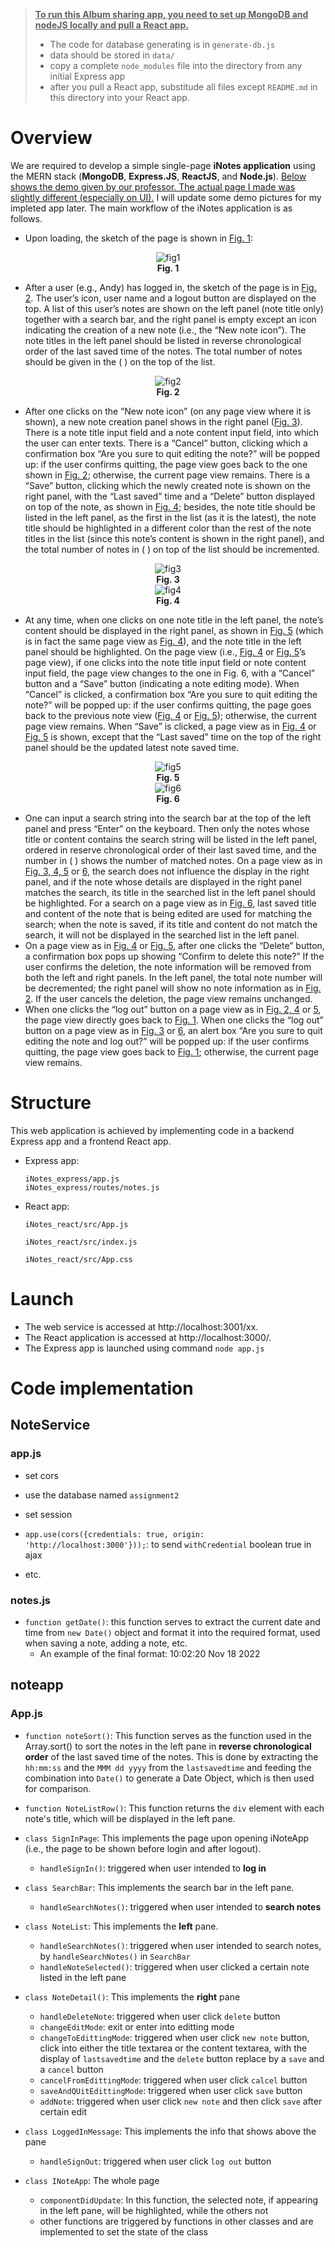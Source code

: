 > <u>**To run this Album sharing app, you need to set up MongoDB and nodeJS locally and pull a React app.**</u>
>
> * The code for database generating is in `generate-db.js`
> * data should be stored in `data/`
> * copy a complete `node_modules` file into the directory from any initial Express app
> * after you pull a React app, substitude all files except `README.md` in this directory into your React app.





# Overview 

We are required to develop a simple single-page **iNotes application** using the MERN stack (**MongoDB**, **Express.JS**, **ReactJS**, and **Node.js**). <u>Below shows the demo given by our professor. The actual page I made was slightly different (especially on UI).</u> I will update some demo pictures for my impleted app later. The main workflow of the iNotes application is as follows. 

* Upon loading, the sketch of the page is shown in <u>Fig. 1</u>: 

<div align="center"><img src="./readme_pic/Picture1.png" alt="fig1" /></div>

<div align="center"><b>Fig. 1</b></div> 

* After a user (e.g., Andy) has logged in, the sketch of the page is in <u>Fig. 2</u>. The user’s icon, user name and a logout button are displayed on the top. A list of this user’s notes are shown on the left panel (note title only) together with a search bar, and the right panel is empty except an icon indicating the creation of a new note (i.e., the “New note icon”). The note titles in the left panel should be listed in reverse chronological order of the last saved time of the notes. The total number of notes should be given in the ( ) on the top of the list. 

<div align="center"><img src="./readme_pic/Picture2.png" alt="fig2" /></div>

<div align="center"><b>Fig. 2</b></div>

* After one clicks on the “New note icon” (on any page view where it is shown), a new note creation panel shows in the right panel (<u>Fig. 3</u>). There is a note title input field and a note content input field, into which the user can enter texts. There is a “Cancel” button, clicking which a confirmation box “Are you sure to quit editing the note?” will be popped up: if the user confirms quitting, the page view goes back to the one shown in <u>Fig. 2</u>; otherwise, the current page view remains. There is a “Save” button, clicking which the newly created note is shown on the right panel, with the “Last saved” time and a “Delete” button displayed on top of the note, as shown in <u>Fig. 4</u>; besides, the note title should be listed in the left panel, as the first in the list (as it is the latest), the note title should be highlighted in a different color than the rest of the note titles in the list (since this note’s content is shown in the right panel), and the total number of notes in ( ) on top of the list should be incremented. 

<div align="center"><img src="./readme_pic/Picture3.png" alt="fig3" /></div>

<div align="center"><b>Fig. 3</b></div>

<div align="center"><img src="./readme_pic/Picture4.png" alt="fig4" /></div>

<div align="center"><b>Fig. 4</b></div>

* At any time, when one clicks on one note title in the left panel, the note’s content should be displayed in the right panel, as shown in <u>Fig. 5</u> (which is in fact the same page view as <u>Fig. 4</u>), and the note title in the left panel should be highlighted. On the page view (i.e., <u>Fig. 4</u> or <u>Fig. 5</u>’s page view), if one clicks into the note title input field or note content input field, the page view changes to the one in Fig. 6, with a “Cancel” button and a “Save” button (indicating a note editing mode). When “Cancel” is clicked, a confirmation box “Are you sure to quit editing the note?” will be popped up: if the user confirms quitting, the page goes back to the previous note view (<u>Fig. 4</u> or <u>Fig. 5</u>); otherwise, the current page view remains. When “Save” is clicked, a page view as in <u>Fig. 4</u> or <u>Fig. 5</u> is shown, except that the “Last saved” time on the top of the right panel should be the updated latest note saved time. 

<div align="center"><img src="./readme_pic/Picture5.png" alt="fig5" /></div>

<div align="center"><b>Fig. 5</b></div>

<div align="center"><img src="./readme_pic/Picture6.png" alt="fig6" /></div>

<div align="center"><b>Fig. 6</b></div>

* One can input a search string into the search bar at the top of the left panel and press “Enter” on the keyboard. Then only the notes whose title or content contains the search string will be listed in the left panel, ordered in reserve chronological order of their last saved time, and the number in ( ) shows the number of matched notes. On a page view as in <u>Fig. 3, 4, 5</u> or <u>6</u>, the search does not influence the display in the right panel, and if the note whose details are displayed in the right panel matches the search, its title in the searched list in the left panel should be highlighted. For a search on a page view as in <u>Fig. 6</u>, last saved title and content of the note that is being edited are used for matching the search; when the note is saved, if its title and content do not match the search, it will not be displayed in the searched list in the left panel. 
* On a page view as in <u>Fig. 4</u> or <u>Fig. 5</u>, after one clicks the “Delete” button, a confirmation box pops up showing “Confirm to delete this note?” If the user confirms the deletion, the note information will be removed from both the left and right panels. In the left panel, the total note number will be decremented; the right panel will show no note information as in <u>Fig. 2</u>. If the user cancels the deletion, the page view remains unchanged. 
* When one clicks the “log out” button on a page view as in <u>Fig. 2, 4</u> or <u>5</u>, the page view directly goes back to <u>Fig. 1</u>. When one clicks the “log out” button on a page view as in <u>Fig. 3</u> or <u>6</u>, an alert box “Are you sure to quit editing the note and log out?” will be popped up: if the user confirms quitting, the page view goes back to <u>Fig. 1</u>; otherwise, the current page view remains. 

# Structure

This web application is achieved by implementing code in a backend Express app and a frontend React app. 

* Express app: 

  ```tree
  iNotes_express/app.js 
  iNotes_express/routes/notes.js 
  ```

* React app: 

  ```tree
  iNotes_react/src/App.js 
  
  iNotes_react/src/index.js 
  
  iNotes_react/src/App.css 
  ```

# Launch

* The web service is accessed at http://localhost:3001/xx.
* The React application is accessed at http://localhost:3000/.
* The Express app is launched using command `node app.js`

# Code implementation

## NoteService

### app.js

* set cors

* use the database named `assignment2`

* set session

* `app.use(cors({credentials: true, origin: 'http://localhost:3000'}));`: to send `withCredential` boolean true in ajax

* etc.

### notes.js

* `function getDate()`: this function serves to extract the current date and time from `new Date()` object and format it into the required format, used when saving a note, adding a note, etc.
  * An example of the final format: 10:02:20 Nov 18 2022


## noteapp

### App.js

* `function noteSort()`: This function serves as the function used in the Array.sort() to sort the notes in the left pane in **reverse chronological order** of the last saved time of the notes. This is done by extracting the `hh:mm:ss` and the `MMM dd yyyy` from the `lastsavedtime` and feeding the combination into `Date()` to generate a Date Object, which is then used for comparison.

* `function NoteListRow()`: This function returns the `div` element with each note's title, which will be displayed in the left pane.

* `class SignInPage`: This implements the page upon opening iNoteApp (i.e., the page to be shown before login and after logout).
  * `handleSignIn()`: triggered when user intended to **log in**

* `class SearchBar`: This implements the search bar in the left pane.
  * `handleSearchNotes()`: triggered when user intended to **search notes**

* `class NoteList`: This implements the **left** pane.
  * `handleSearchNotes()`: triggered when user intended to search notes, by `handleSearchNotes()` in `SearchBar`
  * `handleNoteSelected()`: triggered when user clicked a certain note listed in the left pane

* `class NoteDetail()`: This implements the **right** pane
  * `handleDeleteNote`: triggered when user click `delete` button
  * `changeEditMode`: exit or enter into editting mode
  * `changeToEdittingMode`: triggered when user click `new note` button, click into either the title textarea or the content textarea, with the display of `lastsavedtime` and the `delete` button replace by a `save` and a `cancel` button
  * `cancelFromEdittingMode`: triggered when user click `calcel` button
  * `saveAndQUitEdittingMode`: triggered when user click `save` button
  * `addNote`: triggered when user click `new note` and then click `save` after certain edit

* `class LoggedInMessage`: This implements the info that shows above the pane
  * `handleSignOut`: triggered when user click `log out` button

* `class INoteApp`: The whole page
  * `componentDidUpdate`: In this function, the selected note, if appearing in the left pane, will be highlighted, while the others not
  * other functions are triggered by functions in other classes and are implemented to set the state of the class











 

 
